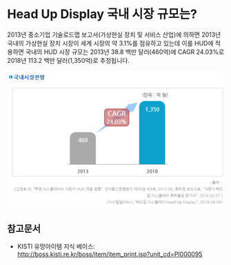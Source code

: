 # Head Up Display 국내 시장 규모는?

2013년 중소기업 기술로드맵 보고서(가상현실 장치 및 서비스 산업)에 의하면 2013년 국내의 가상현실 장치 
시장이 세계 시장의 약 3.1%를 점유하고 있는데 이를 HUD에 적용하면 
국내의 HUD 시장 규모는 2013년 38.8 백만 달러(460억)에 CAGR 24.03%로 2018년 113.2 백만 달러(1,350억)로 추정됩니다. 

![](./images/HeadUpDisplay_Q12_2_1.PNG)

## 참고문서
- KISTI 유망아이템 지식 베이스: http://boss.kisti.re.kr/boss/item/item_print.jsp?unit_cd=PI000095
